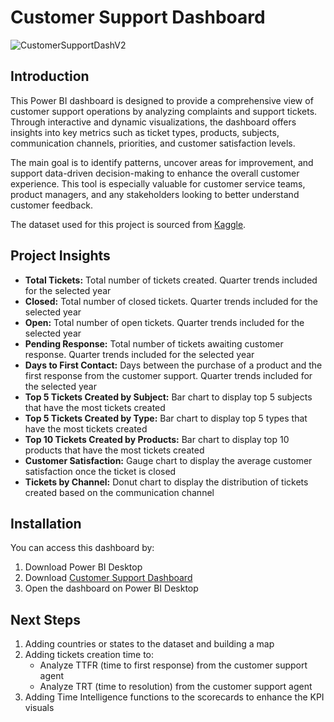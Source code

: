 # Customer Support Dashboard

![CustomerSupportDashV2](https://github.com/user-attachments/assets/37dcc2be-47e4-4974-a128-0d4971822d96)

## Introduction
This Power BI dashboard is designed to provide a comprehensive view of customer support operations by analyzing complaints and support tickets. Through interactive and dynamic visualizations, the dashboard offers insights into key metrics such as ticket types, products, subjects, communication channels, priorities, and customer satisfaction levels.

The main goal is to identify patterns, uncover areas for improvement, and support data-driven decision-making to enhance the overall customer experience. This tool is especially valuable for customer service teams, product managers, and any stakeholders looking to better understand customer feedback.

The dataset used for this project is sourced from [Kaggle](https://www.kaggle.com/datasets/suraj520/customer-support-ticket-dataset).

## Project Insights
- **Total Tickets:** Total number of tickets created. Quarter trends included for the selected year
- **Closed:** Total number of closed tickets. Quarter trends included for the selected year
- **Open:** Total number of open tickets. Quarter trends included for the selected year
- **Pending Response:** Total number of tickets awaiting customer response. Quarter trends included for the selected year
- **Days to First Contact:** Days between the purchase of a product and the first response from the customer support. Quarter trends included for the selected year
- **Top 5 Tickets Created by Subject:** Bar chart to display top 5 subjects that have the most tickets created
- **Top 5 Tickets Created by Type:** Bar chart to display top 5 types that have the most tickets created
- **Top 10 Tickets Created by Products:** Bar chart to display top 10 products that have the most tickets created
- **Customer Satisfaction:** Gauge chart to display the average customer satisfaction once the ticket is closed
- **Tickets by Channel:** Donut chart to display the distribution of tickets created based on the communication channel

## Installation
You can access this dashboard by:
  1. Download Power BI Desktop
  2. Download [Customer Support Dashboard](main/CustomerSupportDashboard.pbix)
  3. Open the dashboard on Power BI Desktop
 
## Next Steps
  1. Adding countries or states to the dataset and building a map
  2. Adding tickets creation time to:
     - Analyze TTFR (time to first response) from the customer support agent
     - Analyze TRT (time to resolution) from the customer support agent
  3. Adding Time Intelligence functions to the scorecards to enhance the KPI visuals
